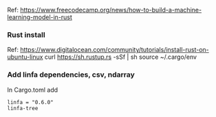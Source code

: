 Ref: https://www.freecodecamp.org/news/how-to-build-a-machine-learning-model-in-rust

### Rust install
Ref: https://www.digitalocean.com/community/tutorials/install-rust-on-ubuntu-linux
curl https://sh.rustup.rs -sSf | sh
source ~/.cargo/env

### Add linfa dependencies, csv, ndarray
In Cargo.toml add
```
linfa = "0.6.0"
linfa-tree